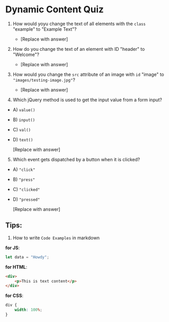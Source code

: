 # Dynamic Content Quiz

1. How would yoyu change the text of all elements with the `class` "example" to "Example Text"?

    - [Replace with answer]

2. How do you change the text of an element with ID "header" to "Welcome"?

    - [Replace with answer]

3. How would you change the `src` attribute of an image with `id` "image" to `"images/testing-image.jpg"`?

    - [Replace with answer]

4. Which jQuery method is used to get the input value from a form input?

-   A) `value()`
-   B) `input()`
-   C) `val()`
-   D) `text()`

    [Replace with answer]

5. Which event gets dispatched by a button when it is clicked?

-   A) `"click"`
-   B) `"press"`
-   C) `"clicked"`
-   D) `"pressed"`

    [Replace with answer]

## Tips:

1. How to write `Code Examples` in markdown

**for JS**:

```javascript
let data = "Howdy";
```

**for HTML**:

```html
<div>
    <p>This is text content</p>
</div>
```

**for CSS**:

```css
div {
    width: 100%;
}
```
